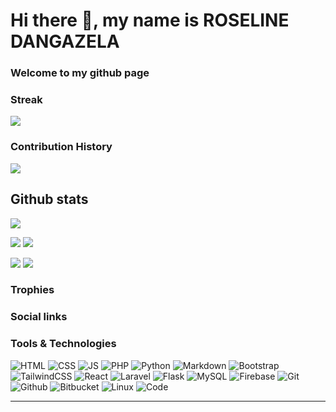 <h1>Hi there 👋, my name is ROSELINE DANGAZELA</h1>


### Welcome to my github page


<!--
### ⚡ Daily quote: 
<!--STARTS_HERE_QUOTE_README--
<i>❝“I see little commercial potential for the Internet for at least ten years.”— Bill Gates, 1994   ❞</i>
<!--ENDS_HERE_QUOTE_README-->



<!--
### Musical vibes

![Spotify recently played](https://spotify-recently-played-readme.vercel.app/api?user=jnmtkgm9g3byjiiftxmv9hfe6&unique={true|1|on|yes})
-->

### Streak

<a href="https://github-readme-streak-stats.herokuapp.com/?user=RoselineDC">
  <img align="center" src="https://github-readme-streak-stats.herokuapp.com/?user=RoselineDC" />
</a>

<br>

### Contribution History
![](http://github-profile-summary-cards.vercel.app/api/cards/profile-details?username=RoselineDC&theme=default)

## Github stats


[![](https://raw.githubusercontent.com/RoselineDC/version-2/profile-summary-card-output/github/0-profile-details.svg)](https://github.com/vn7n24fzkq/github-profile-summary-cards)




![](http://github-profile-summary-cards.vercel.app/api/cards/repos-per-language?username=RoselineDC&theme=default) ![](http://github-profile-summary-cards.vercel.app/api/cards/most-commit-language?username=RoselineDC&theme=default)

![](http://github-profile-summary-cards.vercel.app/api/cards/stats?username=RoselineDC&theme=default) ![](http://github-profile-summary-cards.vercel.app/api/cards/productive-time?username=RoselineDC&theme=default&utcOffset=8)




### Trophies
 <!-- [![trophy](https://github-profile-trophy.vercel.app/?username=RoselineDC&column=7)](https://github.com/ryo-ma/github-profile-trophy) --->

### Social links
<!--
[![Github](https://img.shields.io/badge/Github-000000?&style=for-the-badge&logo=github&logoColor=white)](https://github.com/RoselineDC)
[![Linkedin](https://img.shields.io/badge/linkedin-%230077B5.svg?&style=for-the-badge&logo=linkedin&logoColor=white)](https://www.linkedin.com/in/roseline-dangazela-441015210?)
[![Gmail](https://img.shields.io/badge/gmail-D14836?&style=for-the-badge&logo=gmail&logoColor=white)](roselinedc1308@gmail.com)
[![Twitter](https://img.shields.io/badge/twitter-%231DA1F2.svg?&style=for-the-badge&logo=twitter&logoColor=white)](https://twitter.com/AdjoviPericles)
<!--
[![Stack Overflow](https://img.shields.io/badge/-Stackoverflow-FE7A16?style=for-the-badge&logo=stack-overflow&logoColor=white)](https://stackoverflow.com/users/20678184/oduse-david)
[![Dev.to blog](https://img.shields.io/badge/dev.to-0A0A0A?style=for-the-badge&logo=dev.to&logoColor=white)](https://dev.to/KingDavidJnr/) 
[![CodePen](https://img.shields.io/badge/Codepen-000000?style=for-the-badge&logo=codepen&logoColor=white)](https://codepen.io/KingDavidJnr)-->



### Tools & Technologies

![HTML](https://img.shields.io/badge/html5-%23E34F26.svg?style=for-the-badge&logo=html5&logoColor=white) ![CSS](https://img.shields.io/badge/css3-%231572B6.svg?style=for-the-badge&logo=css3&logoColor=white) ![JS](https://img.shields.io/badge/javascript-%23323330.svg?style=for-the-badge&logo=javascript&logoColor=%23F7DF1E) ![PHP](https://img.shields.io/badge/php-%23777BB4.svg?style=for-the-badge&logo=php&logoColor=white)
![Python](https://img.shields.io/badge/python-%2314354C.svg?style=for-the-badge&logo=python&logoColor=white) ![Markdown](https://img.shields.io/badge/markdown-%23000000.svg?style=for-the-badge&logo=markdown&logoColor=white)
![Bootstrap](https://img.shields.io/badge/bootstrap-%23563D7C.svg?style=for-the-badge&logo=bootstrap&logoColor=white) ![TailwindCSS](https://img.shields.io/badge/tailwindcss-%2338B2AC.svg?style=for-the-badge&logo=tailwind-css&logoColor=white) ![React](https://img.shields.io/badge/React-20232A?style=for-the-badge&logo=react&logoColor=61DAFB) ![Laravel](https://img.shields.io/badge/laravel-%23FF2D20.svg?style=for-the-badge&logo=laravel&logoColor=white) ![Flask](https://img.shields.io/badge/flask-%23000.svg?style=for-the-badge&logo=flask&logoColor=white)
![MySQL](https://img.shields.io/badge/mysql-%2300f.svg?style=for-the-badge&logo=mysql&logoColor=white) ![Firebase](https://img.shields.io/badge/firebase-%23039BE5.svg?style=for-the-badge&logo=firebase)
![Git](https://img.shields.io/badge/git-%23F05033.svg?style=for-the-badge&logo=git&logoColor=white)  ![Github](https://img.shields.io/badge/github-%23121011.svg?style=for-the-badge&logo=github&logoColor=white) ![Bitbucket](https://img.shields.io/badge/bitbucket-%230047B3.svg?style=for-the-badge&logo=bitbucket&logoColor=white)
![Linux](https://img.shields.io/badge/Linux-FCC624?style=for-the-badge&logo=linux&logoColor=black) ![Code](https://img.shields.io/badge/VisualStudioCode-0078d7.svg?style=for-the-badge&logo=visual-studio-code&logoColor=white)




<hr>

